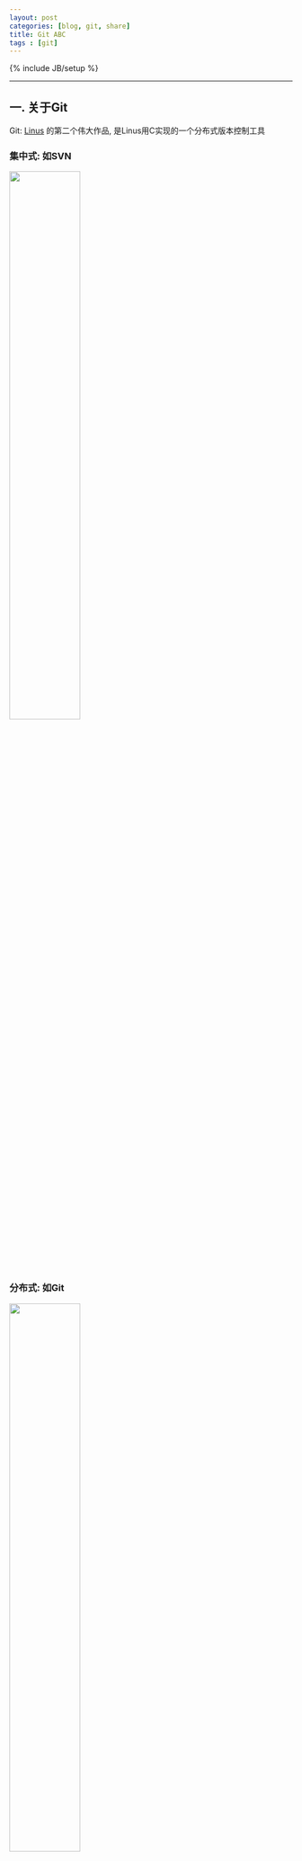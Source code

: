 ```yaml
---
layout: post
categories: [blog, git, share]
title: Git ABC
tags : [git]
---
```

{% include JB/setup %}


---

## 一. 关于Git

Git: [Linus](https://en.wikipedia.org/wiki/Linus_Torvalds) 的第二个伟大作品, 是Linus用C实现的一个分布式版本控制工具

### 集中式: 如SVN

  <img width="50%" src="/assets/images/git/jizhong.png" />

### 分布式: 如Git

  <img width="50%" src="/assets/images/git/fenbu.png" />

优势:

1. 去中心化
2. 本地提交
3. 分支策略

### 概念

* Local Structure
  * Workspace 工作区
  * Index/Stage 索引区
  * Local Repo 仓库
* Objects
  * commit 提交
  * tree 目录树
  * blob 文件
  * tag 里程碑
* References
  * branch 分支
  * remote 远程
  * HEAD 头指针
* Actions
  * status
  * add
  * commit
  * checkout
  * reset
  * diff
  * log
  * pull
  * push
  * blame
  * ...



---

## 二. 理解Git

What seems complex from a distance is often quite simple when you look closely enough

### 1. 本地仓库结构

![本地仓库结构](/assets/images/git/local.jpg)

* 工作区（workspace）：本地仓库里除了`.git/`以外的文件

* 版本库（Repository）：`.git/`里的所有文件

* 暂存区（stage or index）一个包含文件索引的目录树，`.git/index`(二进制文件)

---

### 2. 对象和引用的关系

![对象关系](/assets/images/git/big-picture.png)

* git对象：`.git/objects/` git 对象分为
  * commit（提交）
  * tree（目录）
  * blob（文件）
  * tag（里程碑)

---

## 三. 使用Git

### 1. 本地操作

![本地操作](/assets/images/git/cmd.jpg)

* **git add**

  git add 默认只把工作区**修改和新增**的文件加入index，并不会把在工作区的删除加入index。

  * `git rm <path>` 在工作区和index区删除该path文件

  * `git add -u <path>` 将**修改，删除**加入index, 但是不包括新增

  * `git add -A <path>` 将**修改，新增，删除** 都加入index

  * `git add -p` 交互式地询问是否把修改片段添加到index，按照修改片段来区分，不是按照修改文件。

* **git commit**

  * `-m`  添加内联说明消息

  * `--amend -m "..."` 修改最新的一个提交的说明, commit号会被修改, 但是父提交不会改变

  * `-a` 对工作区和index区修改和删除文件进行提交(对未入版本库的文件不起作用)，跳过git add  **不赞成使用**

* **git reset**

  git reset 的主要作用有2个：

  1)用当前版本库的文件替换index区或者工作区

  2)用指定的历史提交内容，替换版本库，index区，工作区

  * `git reset [commit] --<paths>` 带有文件名, 用该commit（默认HEAD）的该文件替换当前index中的文件，通常作为git add操作的回滚  **[repository->index]**

  * `git reset [方式] [commit]` ,有以下几种方式，方式默认是--mixed：

    * --soft：只把当前分支指向改为commit（默认HEAD）, 一个用例是合并本地多步提交 **[commit -> repository]**：

      * `git reset --soft HEAD^^` 工作区和index都没改变
      * `git commit -m "这个动作合并了3个提交为一个"`  因为index内容没被reset，现在直接commit即实现了修改log（reset），但是不改内容的目的

    * --mixed：除了实现soft，还把index区替换为commit指向的目录树 **[commit -> repository and index]**

    * --hard：除了实现mixed，还把工作区替换为commit指向的目录树的内容一致 **[commit -> repository, index, work]** 注意index的新文件会被去掉，work的新文件会保留

  * 回滚到上次HEAD的提交： `git reset --hard HEAD@{1}`

* **git checkout**

  * `git checkout [commit] -- <paths>` 带有path，不会改变HEAD内容。当

     * 省略 commit： 用index的paths文件替换工作区相应文件 **[index->work]**

     * 带有 commit：用版本库中的paths文件替换index和工作区相应文件 **[repository->index and work]** 注意index和工作区的新文件不会被更改

* **git diff**

  * `git diff` 工作区和index比较

  * `git diff HEAD` 工作区和当前分支版本库比较

  * `git diff --cached` `git diff --staged` index和版本库比较

  * `git diff $start_commit..$end_commit -- path/to/file` 2个提交之间diff, 文件可选, 注意文件路径前有空格


### 2. 回滚

* `git reflog --all` HEAD 变化记录
* `git reset --hard HEAD@{1}` 回滚到上一次HEAD的指向
* `git push -f` 参数 -f 将会强制(force)把本地老代码推送到远端, 以覆盖新代码
* 回滚后为出现某些机器提交号不一致?

  对于force push后的版本库, 如果另外一台机器代码存在force去掉的代码, 此时此机器pull 代码后, 废旧代码任然可能存在, 这容易造成force更新后, 各个机器commit不一致的情况(所谓的水印不一致)

  解决方案, 其他机器执行`git reset --hard origin/master`

---

## 四. 雕虫小技

  **Learn more, Do less**

* `git clean -fd` 删除本地非版本库, 非ignore的文件
* `git cherry-pick 提交号` 重放该提交
* `git revert 提交号` 创建一个新的commit, 用以undo 指定的提交, 如果能回滚(即指定提交后, 没有其他提交修改这部分代码), 会直接到commit步骤, 如果不能回滚, 将会发送冲突
* `git log <since>..<until>` 查看2个引用之间的提交，常用于比较当前分支和远程该分支的提交差异, **输出可以理解为后面一个减去前面一个(后面一个比前面一个多的  commit)**

  * 看看是否有提交没有push： `git log origin/分支名..HEAD`

  * 看看后面一个分支比前一个分支多的commit： `git log origin/分支A..分支B`

  * 看看是否本地不是最新（应该在remote updaate之后）： `git log HEAD..origin/分支名`

  * 看看2次HEAD变更之间的所有提交log `git log HEAD@{1}..HEAD@{0}` 注意顺序，调换2个head的位置，无输出
* `git commit --amend -m "..."` 修改最新的一个提交的说明, commit号会被修改, 但是父提交不会改变
* git bisect 二分查找法排查bug

---

## 五. 其他主题

  **To be continue**

* git config
* git stash
* gitignore
* git hooks
* git tag
* git flow
* git subtree
* git commit 规范
* git 补丁
* git rebase

---

## 六. 抛砖引玉

* 完整地看一本git书籍/教程
  * [Git权威指南](http://www.amazon.cn/Git%E6%9D%83%E5%A8%81%E6%8C%87%E5%8D%97-%E8%92%8B%E9%91%AB/dp/B0058FLC40)
* 工具:
  * [oh-my-zsh](http://ohmyz.sh/)
  * [tig](https://github.com/jonas/tig)
* 运用
* 记笔记
* 不断学习

